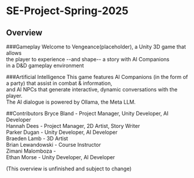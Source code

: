 # SE-Project-Spring-2025

## Overview
  ###Gameplay
    Welcome to Vengeance(placeholder), a Unity 3D game that  allows  
    the player to experience --and shape-- a story with AI Companions  
    in a D&D gameplay environment

  ###Artificial Intelligence
    This game features AI Companions (in the form of a party) that assist in combat & information,  
    and AI NPCs that generate interactive, dynamic conversations with the player.  
    The AI dialogue is powered by Ollama, the Meta LLM.  

##Contributors
  Bryce Bland - Project Manager, Unity Developer, AI Developer  
  Hannah Dees - Project Manager, 2D Artist, Story Writer  
  Parker Dugan - Unity Developer, AI Developer  
  Braeden Lamb - 3D Artist  
  Brian Lewandowski - Course Instructor  
  Zimani Malomboza -   
  Ethan Morse - Unity Developer, AI Developer  

(This overview is unfinished and subject to change)
